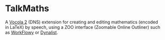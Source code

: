 # TalkMaths
A [Vocola 2](http://vocola.net/v2/) (DNS) extension for creating and editing mathematics (encoded in LaTeX) by speech, using a ZOO interface (Zoomable Online Outliner) such as [WorkFlowy](https://WorkFlowy.com) or [Dynalist](https://Dynalist.io).
